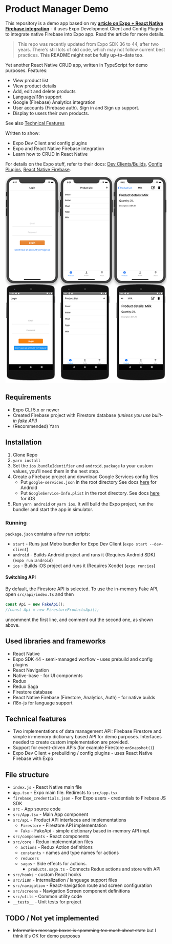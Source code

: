# Product Manager Demo

This repository is a demo app based on my **[article on Expo + React Native Firebase integration](https://bartlomiej-klocek.medium.com/how-to-integrate-react-native-firebase-into-expo-d34712eaf64d)** - it uses Expo Development Client and Config Plugins to integrate native Firebase into Expo app. Read the article for more details.

> This repo was recently updated from Expo SDK 36 to 44, after two years. There's still lots of old code, which may not follow current best practices. **This README might not be fully up-to-date too**.

Yet another React Native CRUD app, written in
TypeScript for demo purposes. Features:

- View product list
- View product details
- Add, edit and delete products
- Language/i18n support
- Google (Firebase) Analytics integration
- User accounts (Firebase auth). Sign in and Sign up support.
- Display to users their own products.

See also [Technical Features](#technical-features)

Written to show:

- Expo Dev Client and config plugins
- Expo and React Native Firebase integration
- Learn how to CRUD in React Native

For details on the Expo stuff, refer to their docs: [Dev Clients/Builds](https://docs.expo.dev/development/introduction/), [Config Plugins](https://docs.expo.dev/guides/config-plugins/), [React Native Firebase](https://rnfirebase.io/#expo).

![Screenshot](./Screenshots/scr.png)

## Requirements

- Expo CLI 5.x or newer
- Created Firebase project with Firestore database
  _(unless you use built-in fake API)_
- (Recommended) Yarn

## Installation

1. Clone Repo
2. `yarn install`
3. Set the `ios.bundleIdentifier` and `android.package` to your custom values, you'll need them in the next step.
4. Create a Firebase project and download Google Services config files
   - Put `google-services.json` in the root directory
     See docs [here](https://invertase.io/oss/react-native-firebase/quick-start/android-firebase-credentials)
     for Android
   - Put `GoogleService-Info.plist` in the root directory.
     See docs [here](https://invertase.io/oss/react-native-firebase/quick-start/ios-firebase-credentials)
     for iOS
5. Run `yarn android` or `yarn ios`. It will build the Expo project, run the bundler and start the app in simulator.

### Running

`package.json` contains a few run scripts:

- `start` - Runs just Metro bundler for Expo Dev Client (`expo start --dev-client`)
- `android` - Builds Android project and runs it (Requires Android SDK) (`expo run:android`)
- `ios` - Builds iOS project and runs it (Requires Xcode) (`expo run:ios`)

#### Switching API

By default, the Firestore API is selected. To use the in-memory Fake API,
open `src/api/index.ts` and then

```typescript
const Api = new FakeApi();
//const Api = new FirestoreProductsApi();
```

uncomment the first line, and comment out the second one, as shown above.

## Used libraries and frameworks

- React Native
- Expo SDK 44 - semi-managed worflow - uses prebuild and config plugins
- React Navigation
- Native-base - for UI components
- Redux
- Redux Saga
- Firestore database
- React Native Firebase (Firestore, Analytics, Auth) - for native builds
- i18n-js for language support

## Technical features

- Two implementations of data management API: Firebase Firestore
  and simple in-memory dictionary based API for demo purposes. Interfaces
  needed to create custom implementation are provided.
- Support for event-driven APIs (for example Firestore `onSnapshot()`)
- Expo Dev Client + prebuilding / config plugins - uses React Native Firebase with Expo

## File structure

- `index.js` - React Native main file
- `App.tsx` - Expo main file. Redirects to `src/app.tsx`
- `firebase_credentials.json` - For Expo users - credentials
  to Firebase JS SDK
- `src` - App source code
- `src/App.tsx` - Main App component
- `src/api` - Product API interfaces and implementations
  - `Firestore` - Firestore API implementation
  - `Fake` - FakeApi - simple dictionary based in-memory API impl.
- `src/components` - React components
- `src/core` - Redux implementation files
  - `actions` - Redux Action definitions
  - `constants` - names and type names for actions
  - `reducers`
  - `sagas` - Side effects for actions.
    - `products.saga.ts` - Connects Redux actions and store with API
- `src/hooks` - custom React hooks
- `src/i18n` - Internalization / language support files
- `src/navigation` - React-navigation route and screen configuration
- `src/screens` - Navigation Screen component definitions
- `src/utils` - Common utility code
- `__tests__` - Unit tests for project

## TODO / Not yet implemented

- ~~Information message boxes is spamming too much about state~~
  but I think it's OK for demo purposes

